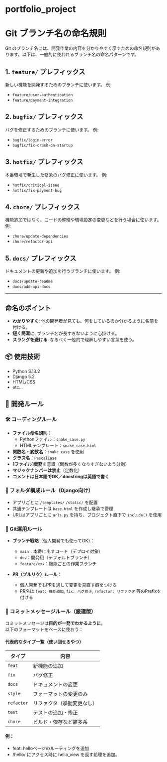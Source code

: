 # portfolio_project

# Git ブランチ名の命名規則

Git のブランチ名には、開発作業の内容を分かりやすく示すための命名規則があります。以下は、一般的に使われるブランチ名の命名パターンです。

## 1. `feature/` プレフィックス
新しい機能を開発するためのブランチに使います。
例:
- `feature/user-authentication`
- `feature/payment-integration`

## 2. `bugfix/` プレフィックス
バグを修正するためのブランチに使います。
例:
- `bugfix/login-error`
- `bugfix/fix-crash-on-startup`

## 3. `hotfix/` プレフィックス
本番環境で発生した緊急のバグ修正に使います。
例:
- `hotfix/critical-issue`
- `hotfix/fix-payment-bug`

## 4. `chore/` プレフィックス
機能追加ではなく、コードの整理や環境設定の変更などを行う場合に使います。
例:
- `chore/update-dependencies`
- `chore/refactor-api`

## 5. `docs/` プレフィックス
ドキュメントの更新や追加を行うブランチに使います。
例:
- `docs/update-readme`
- `docs/add-api-docs`

---

## 命名のポイント
- **わかりやすく**: 他の開発者が見ても、何をしているのか分かるように名前を付ける。
- **短く簡潔に**: ブランチ名が長すぎないように心掛ける。
- **スラングを避ける**: なるべく一般的で理解しやすい言葉を使う。

## 📦 使用技術
- Python 3.13.2
- Django 5.2
- HTML/CSS
- etc...

## 🚀 開発ルール

### 🛠️ コーディングルール
- **ファイル命名規則**：
  - Pythonファイル：`snake_case.py`
  - HTMLテンプレート：`snake_case.html`
- **関数名・変数名**：`snake_case` を使用
- **クラス名**：`PascalCase`
- **1ファイル1責務**を意識（関数が多くなりすぎないよう分割）
- **マジックナンバーは禁止**（定数化）
- **コメントは日本語でOK／docstringは英語で書く**

### 🧱 フォルダ構成ルール（Django向け）
- アプリごとに `/templates/` `/static/` を配置
- 共通テンプレートは `base.html` を作成し継承で管理
- URLはアプリごとに `urls.py` を持ち、プロジェクト直下で `include()` を使用

### 🔁 Git運用ルール
- **ブランチ戦略**（個人開発でも使ってOK）：
  - `main`：本番に出すコード（デプロイ対象）
  - `dev`：開発用（デフォルトブランチ）
  - `feature/xxx`：機能ごとの作業ブランチ

- **PR（プルリク）ルール**：
  - 個人開発でもPRを通して変更を見直す癖をつける
  - PR名は `feat: 機能追加`, `fix: バグ修正`, `refactor: リファクタ` 等のPrefixを付ける

### 📝 コミットメッセージルール（厳選版）
コミットメッセージは**目的が一発でわかるように**。  
以下のフォーマットをベースに使おう：


#### 代表的なタイプ一覧（使い回せるやつ）

| タイプ     | 内容                     |
|------------|--------------------------|
| `feat`     | 新機能の追加             |
| `fix`      | バグ修正                 |
| `docs`     | ドキュメントの変更       |
| `style`    | フォーマットの変更のみ   |
| `refactor` | リファクタ（挙動変更なし）|
| `test`     | テストの追加・修正       |
| `chore`    | ビルド・依存など雑多系   |

#### 例：

 - feat: helloページのルーティングを追加
 - /hello/ にアクセス時に hello_view を返す処理を追加。
